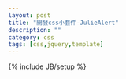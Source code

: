 ```yaml
---
layout: post
title: "開發css小套件-JulieAlert"
description: ""
category: css
tags: [css,jquery,template]
---
```

{% include JB/setup %}
